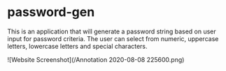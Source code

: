 # password-gen
This is an application that will generate a password string based on user input for password criteria. The user can select from numeric, uppercase letters, lowercase letters and special characters.  

![Website Screenshot](/Annotation 2020-08-08 225600.png)

